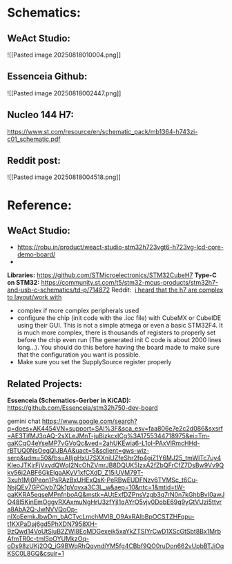 

# Schematics:

## WeAct Studio: 

![[Pasted image 20250818010004.png]]


## Essenceia Github:
![[Pasted image 20250818002447.png]]


## Nucleo 144 H7:

https://www.st.com/resource/en/schematic_pack/mb1364-h743zi-c01_schematic.pdf


## Reddit post:

![[Pasted image 20250818004518.png]]






# Reference: 
WeAct Studio:
- 
- https://robu.in/product/weact-studio-stm32h723vgt6-h723vg-lcd-core-demo-board/
- 

**Libraries:** https://github.com/STMicroelectronics/STM32CubeH7
**Type-C on STM32:** https://community.st.com/t5/stm32-mcus-products/stm32h7-and-usb-c-schematics/td-p/714872
Reddit:  [i heard that the h7 are complex to layout/work with](https://www.reddit.com/r/stm32/comments/m6d1ik/stm32h743_schematic/)
- complex if more complex peripherals used
- configure the chip (init code with the .ioc file) with CubeMX or CubeIDE using their GUI. This is not a simple atmega or even a basic STM32F4. It is much more complex, there is thousands of registers to properly set before the chip even run (The generated init C code is about 2000 lines long...). You should do this before having the board made to make sure that the configuration you want is possible.
- Make sure you set the SupplySource register properly

## Related Projects: 

**Essenceia (Schematics-Gerber in KiCAD):** https://github.com/Essenceia/stm32h750-dev-board

gemini chat
https://www.google.com/search?q=does+AK4454VN+support+SAI%3F&sca_esv=faa806e7e2c2d086&sxsrf=AE3TifMJ3qAQ-2sXLeJMnT-juBizkcxICg%3A1755344718975&ei=Tm-gaKCqO4eYseMP7vGVoQc&ved=2ahUKEwia6-L1oI-PAxVlRmcHHd-rBTUQ0NsOegQIJBAA&uact=5&sclient=gws-wiz-serp&udm=50&fbs=AIIjpHxU7SXXniUZfeShr2fp4giZ1Y6MJ25_tmWITc7uy4KIeoJTKjrFjVxydQWqI2NcOhZVmrJB8DQUK5IzxA2fZbQFrCfZ7DsBw9Vv9Qkv56j2ABF6GkElgaAKyV1xfCXdD_Z15iUVM79T-3xuh1Mj0Peon1PsRAzBxUHExQsK-PeRBwEUDFNzv6TVMSc_t6Cu-NsjQEv7GPCiyb7Qk1pVovxa3C3L_w&aep=10&ntc=1&mtid=tW-gaKKRA5eqseMPnfnboAQ&mstk=AUtExfDZPnsVzgb3q7rN0n7kGhbBvI0awJO48l5KinEmOggvRXAxmuNgHrU3zfYjI1qAYrO5vjv0DobE69q9yGtVUzi5ttvra8AbA2Q-JwNVVQoOp-nIXoEemkJbwDm_bACTycLmchMVlB_O9AxRAlbBpOCSTZHFqpu-t1KXPaDaj6gd5PhXDN7958XH-9zQwd14VoUtSiuB2ZWl8EoMDGexeik5xaYkZTSIYrCwD1XScGtSbt8Bx1MrbAfmTR0c-tmlSpOYUMkzOq-oDs98zUKj2OQ_iG9BWqRhQqvndiYM5fg4CBbf9QO0ruDon662vUpbBTJiOqKSC0L8GQ&csuir=1